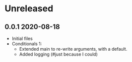 
# Unreleased

## 0.0.1 2020-08-18

- Initial files
- Conditionals 1:
  - Extended main to re-write arguments, with a default.
  - Added logging (#just because I could)
